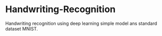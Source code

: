 # Handwriting-Recognition

Handwriting recognition using deep learning simple model ans standard dataset MNIST.
